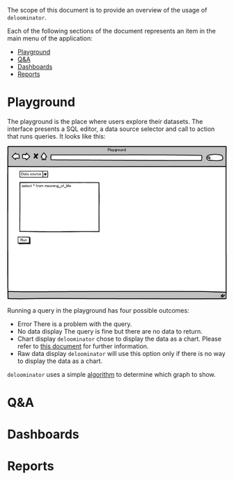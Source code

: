 The scope of this document is to provide an overview of the usage of
`deloominator`.

Each of the following sections of the document represents an item in the main
menu of the application:

- [Playground](#playground)
- [Q&A](#q&a)
- [Dashboards](#dashboards)
- [Reports](#reports)

# Playground

The playground is the place where users explore their datasets. The interface
presents a SQL editor, a data source selector and  call to action that runs
queries. It looks like this:

![playground mockup](/docs/img/playground.png)

Running a query in the playground has four possible outcomes:

- Error
  There is a problem with the query.
- No data display
  The query is fine but there are no data to return.
- Chart display
  `deloominator` chose to display the data as a chart. Please refer to [this
  document](/docs/charts.md) for further information.
- Raw data display
  `deloominator` will use this option only if there is no way to display the
  data as a chart.

`deloominator` uses a simple [algorithm](/docs/charts.md#algorithm) to
determine which graph to show.

# Q&A

# Dashboards

# Reports
